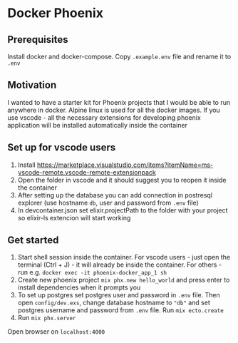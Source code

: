 # Docker Phoenix

## Prerequisites
Install docker and docker-compose.
Copy `.example.env` file and rename it to `.env`

## Motivation
I wanted to have a starter kit for Phoenix projects that I would be able to run anywhere in docker.
Alpine linux is used for all the docker images.
If you use vscode - all the necessary extensions for developing phoenix application will be installed automatically inside the container

## Set up for vscode users
1. Install https://marketplace.visualstudio.com/items?itemName=ms-vscode-remote.vscode-remote-extensionpack
2. Open the folder in vscode and it should suggest you to reopen it inside the container
3. After setting up the database you can add connection in postresql explorer (use hostname `db`, user and password from `.env` file)
4. In devcontainer.json set elixir.projectPath to the folder with your project so elixir-ls extencion will start working 

## Get started
1. Start shell session inside the container. For vscode users - just open the terminal (Ctrl + J) - it will already be inside the container. For others - run e.g. `docker exec -it phoenix-docker_app_1 sh`
2. Create new phoenix project `mix phx.new hello_world` and press enter to install dependencies when it prompts you
3. To set up postgres set postgres user and password in `.env` file. Then open `config/dev.exs`, change database hostname to `"db"` and set postgres username and password from `.env` file. Run `mix ecto.create`
5. Run `mix phx.server`

Open browser on `localhost:4000`
